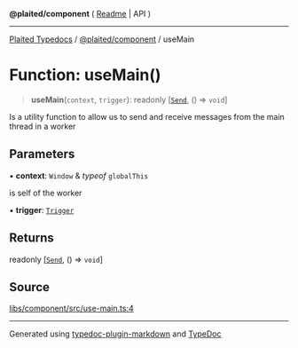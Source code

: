 **@plaited/component** ( [Readme](../README.md) \| API )

***

[Plaited Typedocs](../../../modules.md) / [@plaited/component](../modules.md) / useMain

# Function: useMain()

> **useMain**(`context`, `trigger`): readonly [[`Send`](../type-aliases/Send.md), () => `void`]

Is a utility function to allow us to send and receive messages from the main thread in a worker

## Parameters

▪ **context**: `Window` & *typeof* `globalThis`

is self of the worker

▪ **trigger**: [`Trigger`](../../behavioral/type-aliases/Trigger.md)

## Returns

readonly [[`Send`](../type-aliases/Send.md), () => `void`]

## Source

[libs/component/src/use-main.ts:4](https://github.com/plaited/plaited/blob/d85458a/libs/component/src/use-main.ts#L4)

***

Generated using [typedoc-plugin-markdown](https://www.npmjs.com/package/typedoc-plugin-markdown) and [TypeDoc](https://typedoc.org/)

